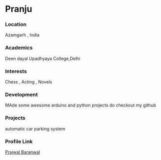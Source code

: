 # Pranju

### Location

Azamgarh , India

### Academics

Deen dayal Upadhyaya College,Delhi

### Interests

Chess , Acting , Novels 

### Development

MAde some awesome arduino and python projects do checkout my github 

### Projects
automatic car parking system 
### Profile Link

[Prajwal Baranwal](https://github.com/Prajwal-Baranwal)
